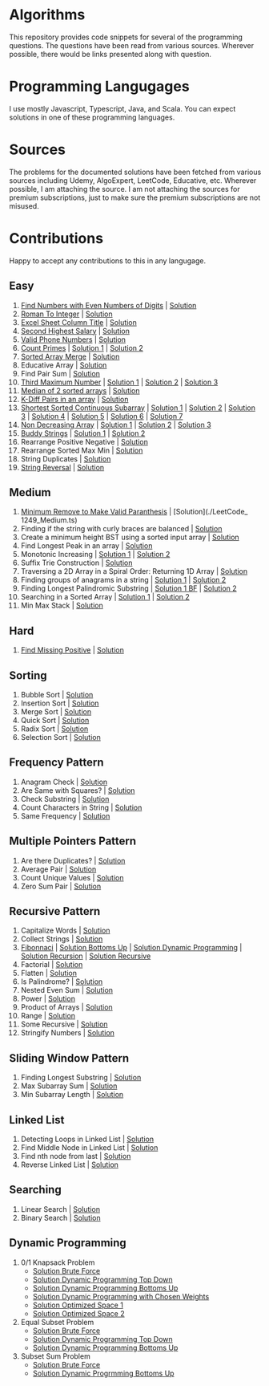 # Algorithms
This repository provides code snippets for several of the programming questions. The questions have been read from various sources. Wherever possible, there would be links presented along with question.

# Programming Langugages
I use mostly Javascript, Typescript, Java, and Scala. You can expect solutions in one of these programming languages.

# Sources
The problems for the documented solutions have been fetched from various sources including Udemy, AlgoExpert, LeetCode, Educative, etc. Wherever possible, I am attaching the source. I am not attaching the sources for premium subscriptions, just to make sure the premium subscriptions are not misused.

# Contributions
Happy to accept any contributions to this in any langugage.

## Easy

1. [Find Numbers with Even Numbers of Digits](https://leetcode.com/problems/find-numbers-with-even-number-of-digits/) | [Solution](./LeetCode_1295_Easy.js)
2. [Roman To Integer](https://leetcode.com/problems/roman-to-integer) | [Solution](./LeetCode_13_Easy.ts)
3. [Excel Sheet Column Title](https://leetcode.com/problems/excel-sheet-column-title/) | [Solution](./LeetCode_168_Easy.js)
4. [Second Highest Salary](https://leetcode.com/problems/second-highest-salary/) | [Solution](.//LeetCode_176_Easy.js)
5. [Valid Phone Numbers](https://leetcode.com/problems/valid-phone-numbers) | [Solution](./LeetCode_193_Easy.sh)
6. [Count Primes](https://leetcode.com/problems/count-primes) | [Solution 1](./LeetCode_204_Easy.js) | [Solution 2](./LeetCode_204_Easy_BF.js)
7. [Sorted Array Merge](https://leetcode.com/problems/merge-sorted-array/) | [Solution](./Sorted_Array_Merge.js)
8. Educative Array | [Solution](./Educative_Array_4.js)
9. Find Pair Sum | [Solution](./Find_Pair_Sum.js)
10. [Third Maximum Number](https://leetcode.com/problems/third-maximum-number) | [Solution 1](./LeetCode_414_Easy_1.js) | [Solution 2](./LeetCode_414_Easy_Fastest.js) | [Solution 3](./LeetCode_414_Easy.js)
11. [Median of 2 sorted arrays](https://leetcode.com/problems/median-of-two-sorted-arrays) | [Solution](./LeetCode_443_Easy.ts)
12. [K-Diff Pairs in an array](https://leetcode.com/problems/k-diff-pairs-in-an-array) | [Solution](./LeetCode_532_Easy_BF.js)
13. [Shortest Sorted Continuous Subarray](https://leetcode.com/problems/shortest-unsorted-continuous-subarray) | [Solution 1](./LeetCode_581_Easy_1.js) | [Solution 2](./LeetCode_581_Easy_2.js) | [Solution 3](./LeetCode_581_Easy_3.js) | [Solution 4](./LeetCode_581_Easy_4.js) | [Solution 5](./LeetCode_581_Easy_BF_1.js) | [Solution 6](./LeetCode_581_Easy_BF.js) | [Solution 7](./LeetCode_581_Easy.js)
14. [Non Decreasing Array](https://leetcode.com/problems/non-decreasing-array) | [Solution 1](./LeetCode_665_Easy_1.js) | [Solution 2](./LeetCode_665_Easy_BF.js) | [Solution 3](LeetCode_665_Easy.js)
15. [Buddy Strings](https://leetcode.com/problems/buddy-strings) | [Solution 1](./LeetCode_859_Easy_BF.js) | [Solution 2](./LeetCode_859_Easy.js)
16. Rearrange Positive Negative | [Solution](./Rearrange_Pos_Neg_Easy.js)
17. Rearrange Sorted Max Min | [Solution](./Rearrange_Sorted_Max_Min.js)
18. String Duplicates | [Solution](./String-Duplicates.js)
19. [String Reversal](./string-reversal-README.md) | [Solution](./StringReverse_Recursive.js)


## Medium
1. [Minimum Remove to Make Valid Paranthesis](https://leetcode.com/problems/minimum-remove-to-make-valid-parentheses/) | [Solution](./LeetCode_ 1249_Medium.ts)
2. Finding if the string with curly braces are balanced | [Solution](./BalancedString_Medium.ts)
3. Create a minimum height BST using a sorted input array | [Solution](./MinHeightBST_Medium.ts)
4. Find Longest Peak in an array | [Solution](./LongestPeak_Medium.ts)
5. Monotonic Increasing | [Solution 1](./MonotonicIncreasing_Medium.ts) | [Solution 2](./MonotonicIncreasing_Medium_1.ts)
6. Suffix Trie Construction | [Solution](./SuffixTrie_Medium.ts)
7. Traversing a 2D Array in a Spiral Order: Returning 1D Array | [Solution](./SpiralTraverse2DArray_Medium.ts)
8. Finding groups of anagrams in a string | [Solution 1](./Groups_Anagrams_Medium.ts) | [Solution 2](./Groups_Anagrams_Medium_1.ts)
9. Finding Longest Palindromic Substring | [Solution 1 BF](./LongestPalindromicString_Medium_BF.ts) | [Solution 2](./LongestPalindromicString_Medium_Opt.ts)
10. Searching in a Sorted Array | [Solution 1](./Search_Sorted_Array_1.ts) | [Solution 2](./Search_Sorted_Array_2.ts)
11. Min Max Stack | [Solution](./MinMaxStack.ts)

## Hard
1. [Find Missing Positive](https://leetcode.com/problems/first-missing-positive/) | [Solution](./LeetCode_41_Hard.ts)

## Sorting
1. Bubble Sort | [Solution](./Sort_Bubble.js)
2. Insertion Sort | [Solution](./Sort_Insertion.js)
3. Merge Sort | [Solution](./Sort_Merge.js)
4. Quick Sort | [Solution](./Sort_Quick.js)
5. Radix Sort | [Solution](./Sort_Radix.js)
6. Selection Sort | [Solution](./Sort_Selection.js)

## Frequency Pattern
1. Anagram Check | [Solution](./Anagram_Check_FP.js)
2. Are Same with Squares? | [Solution](./Array_Same_With_Squares_FP.js)
3. Check Substring | [Solution](./Check_Substring_FP.js)
4. Count Characters in String | [Solution](./Count_Characters_In_String_FP.js)
5. Same Frequency | [Solution](./Same_Frequency_FP.js)

## Multiple Pointers Pattern
1. Are there Duplicates? | [Solution](./Are_There_Duplicates_MP.js)
2. Average Pair | [Solution](./Average_Pair_MP.js)
3. Count Unique Values | [Solution](./Count_Unique_Values_MP.js)
4. Zero Sum Pair | [Solution](./Zero_Sum_Pair_MP.js)

## Recursive Pattern
1. Capitalize Words | [Solution](./CapitalizeWords_Recursive.js)
2. Collect Strings | [Solution](./CollectStrings_Recursive.js)
3. [Fibonnaci](./fibonnaci-README.md) | [Solution Bottoms Up](./fib-compute-bottoms-up.js) | [Solution Dynamic Programming](./fib-compute-dynamic-programming.js) | [Solution Recursion](./fib-compute-recursion.js) | [Solution Recursive](./Fibonnaci_Recursive.js)
4. Factorial | [Solution](./Factorial_Recursive.js)
5. Flatten | [Solution](./Flatten_Recursive.js)
6. Is Palindrome? | [Solution](./IsPalindrome_Recursive.js)
7. Nested Even Sum | [Solution](./NestedEvenSum_Recursive.js)
8. Power | [Solution](./Power_Recursive.js)
9. Product of Arrays | [Solution](./ProductOfArray_Recrusive.js)
10. Range | [Solution](./Range_Recursive.js)
11. Some Recursive | [Solution](./SomeRecursive_Recursive.js)
12. Stringify Numbers | [Solution](./StringifyNumbers_Recursive.js)

## Sliding Window Pattern
1. Finding Longest Substring | [Solution](./Find_Longest_Substring_SW.js)
2. Max Subarray Sum | [Solution](./Max_Subarray_Sum_SW.js)
3. Min Subarray Length | [Solution](./Min_Subarray_Length_SW.js)

## Linked List
1. Detecting Loops in Linked List | [Solution](./Linked_List_Loop_Easy.js)
2. Find Middle Node in Linked List | [Solution](./Linked_List_Middle.js)
3. Find nth node from last | [Solution](./Linked_List_nth_node_from_last.js)
4. Reverse Linked List | [Solution](./Linked_List_Reverse_Easy.js)

## Searching
1. Linear Search | [Solution](./Search_Linear.js)
2. Binary Search | [Solution](./Search_LinearSubstring.js)

## Dynamic Programming
1. 0/1 Knapsack Problem
   * [Solution Brute Force](./01KnapsackProblem_1.js)
   * [Solution Dynamic Programming Top Down](./01KnapsackProblem_2.ts)
   * [Solution Dynamic Programming Bottoms Up](./01KnapsackProblem_3.ts)
   * [Solution Dynamic Programming with Chosen Weights](./01KnapsackProblem_4.ts)
   * [Solution Optimized Space 1](./01KnapsackProblem_5.ts)
   * [Solution Optimized Space 2](./01KnapsackProblem_6.ts)
2. Equal Subset Problem
   * [Solution Brute Force](./EqualSubsetProblem_1.ts)
   * [Solution Dynamic Programming Top Down](./EqualSubsetProblem_2.ts)
   * [Solution Dynamic Programming Bottoms Up](./EqualSubsetProblem_3.ts)
3. Subset Sum Problem
   * [Solution Brute Force](./SubsetSum_1.ts)
   * [Solution Dynamic Progrmming Bottoms Up](./SubsetSum_2.ts)